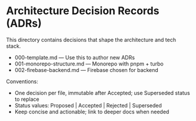 # Architecture Decision Records (ADRs)

This directory contains decisions that shape the architecture and tech stack.

- 000-template.md — Use this to author new ADRs
- 001-monorepo-structure.md — Monorepo with pnpm + turbo
- 002-firebase-backend.md — Firebase chosen for backend

Conventions:
- One decision per file, immutable after Accepted; use Superseded status to replace
- Status values: Proposed | Accepted | Rejected | Superseded
- Keep concise and actionable; link to deeper docs when needed
